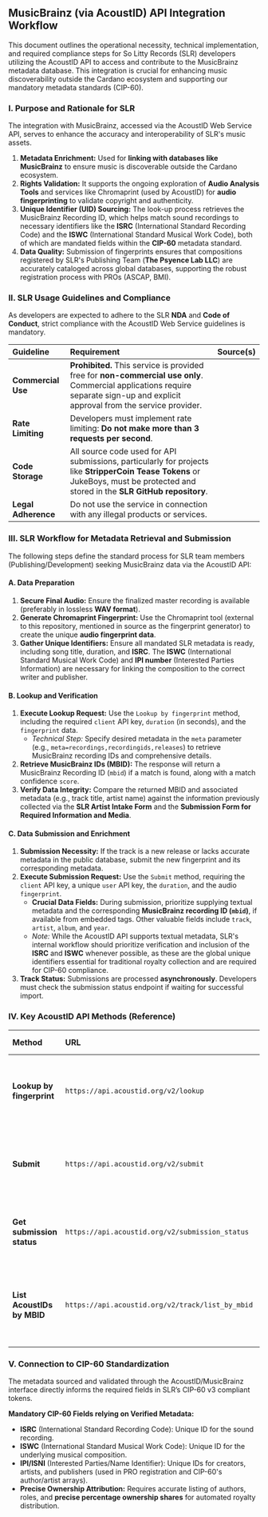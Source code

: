 ## MusicBrainz (via AcoustID) API Integration Workflow

This document outlines the operational necessity, technical implementation, and required compliance steps for So Litty Records (SLR) developers utilizing the AcoustID API to access and contribute to the MusicBrainz metadata database. This integration is crucial for enhancing music discoverability outside the Cardano ecosystem and supporting our mandatory metadata standards (CIP-60).

### I. Purpose and Rationale for SLR

The integration with MusicBrainz, accessed via the AcoustID Web Service API, serves to enhance the accuracy and interoperability of SLR's music assets.

1.  **Metadata Enrichment:** Used for **linking with databases like MusicBrainz** to ensure music is discoverable outside the Cardano ecosystem.
2.  **Rights Validation:** It supports the ongoing exploration of **Audio Analysis Tools** and services like Chromaprint (used by AcoustID) for **audio fingerprinting** to validate copyright and authenticity.
3.  **Unique Identifier (UID) Sourcing:** The look-up process retrieves the MusicBrainz Recording ID, which helps match sound recordings to necessary identifiers like the **ISRC** (International Standard Recording Code) and the **ISWC** (International Standard Musical Work Code), both of which are mandated fields within the **CIP-60** metadata standard.
4.  **Data Quality:** Submission of fingerprints ensures that compositions registered by SLR's Publishing Team (**The Psyence Lab LLC**) are accurately cataloged across global databases, supporting the robust registration process with PROs (ASCAP, BMI).

### II. SLR Usage Guidelines and Compliance

As developers are expected to adhere to the SLR **NDA** and **Code of Conduct**, strict compliance with the AcoustID Web Service guidelines is mandatory.

| Guideline | Requirement | Source(s) |
| :--- | :--- | :--- |
| **Commercial Use** | **Prohibited.** This service is provided free for **non-commercial use only**. Commercial applications require separate sign-up and explicit approval from the service provider. | |
| **Rate Limiting** | Developers must implement rate limiting: **Do not make more than 3 requests per second**. | |
| **Code Storage** | All source code used for API submissions, particularly for projects like **StripperCoin Tease Tokens** or JukeBoys, must be protected and stored in the **SLR GitHub repository**. | |
| **Legal Adherence** | Do not use the service in connection with any illegal products or services. | |

### III. SLR Workflow for Metadata Retrieval and Submission

The following steps define the standard process for SLR team members (Publishing/Development) seeking MusicBrainz data via the AcoustID API:

#### **A. Data Preparation**

1.  **Secure Final Audio:** Ensure the finalized master recording is available (preferably in lossless **WAV format**).
2.  **Generate Chromaprint Fingerprint:** Use the Chromaprint tool (external to this repository, mentioned in source as the fingerprint generator) to create the unique **audio fingerprint data**.
3.  **Gather Unique Identifiers:** Ensure all mandated SLR metadata is ready, including song title, duration, and **ISRC**. The **ISWC** (International Standard Musical Work Code) and **IPI number** (Interested Parties Information) are necessary for linking the composition to the correct writer and publisher.

#### **B. Lookup and Verification**

1.  **Execute Lookup Request:** Use the `Lookup by fingerprint` method, including the required `client` API key, `duration` (in seconds), and the `fingerprint` data.
    *   *Technical Step:* Specify desired metadata in the `meta` parameter (e.g., `meta=recordings,recordingids,releases`) to retrieve MusicBrainz recording IDs and comprehensive details.
2.  **Retrieve MusicBrainz IDs (MBID):** The response will return a MusicBrainz Recording ID (`mbid`) if a match is found, along with a match confidence `score`.
3.  **Verify Data Integrity:** Compare the returned MBID and associated metadata (e.g., track title, artist name) against the information previously collected via the **SLR Artist Intake Form** and the **Submission Form for Required Information and Media**.

#### **C. Data Submission and Enrichment**

1.  **Submission Necessity:** If the track is a new release or lacks accurate metadata in the public database, submit the new fingerprint and its corresponding metadata.
2.  **Execute Submission Request:** Use the `Submit` method, requiring the `client` API key, a unique `user` API key, the `duration`, and the audio `fingerprint`.
    *   **Crucial Data Fields:** During submission, prioritize supplying textual metadata and the corresponding **MusicBrainz recording ID (`mbid`)**, if available from embedded tags. Other valuable fields include `track`, `artist`, `album`, and `year`.
    *   *Note:* While the AcoustID API supports textual metadata, SLR's internal workflow should prioritize verification and inclusion of the **ISRC** and **ISWC** whenever possible, as these are the global unique identifiers essential for traditional royalty collection and are required for CIP-60 compliance.
3.  **Track Status:** Submissions are processed **asynchronously**. Developers must check the submission status endpoint if waiting for successful import.

### IV. Key AcoustID API Methods (Reference)

| Method | URL | Required Parameters | Purpose for SLR | Source(s) |
| :--- | :--- | :--- | :--- | :--- |
| **Lookup by fingerprint** | `https://api.acoustid.org/v2/lookup` | `client`, `duration`, `fingerprint` | Retrieve MusicBrainz metadata and Recording IDs based on audio fingerprint. | |
| **Submit** | `https://api.acoustid.org/v2/submit` | `client`, `user`, `duration.#`, `fingerprint.#` | Submit new audio fingerprints and metadata (e.g., `mbid`, `isrc`, `iswc`) to the database. | |
| **Get submission status** | `https://api.acoustid.org/v2/submission_status` | `client`, `id` | Check if an asynchronous submission has been successfully imported. | |
| **List AcoustIDs by MBID** | `https://api.acoustid.org/v2/track/list_by_mbid` | `mbid` | Retrieve AcoustID track IDs associated with a specific MusicBrainz ID. | |

### V. Connection to CIP-60 Standardization

The metadata sourced and validated through the AcoustID/MusicBrainz interface directly informs the required fields in SLR’s CIP-60 v3 compliant tokens.

**Mandatory CIP-60 Fields relying on Verified Metadata:**

*   **ISRC** (International Standard Recording Code): Unique ID for the sound recording.
*   **ISWC** (International Standard Musical Work Code): Unique ID for the underlying musical composition.
*   **IPI/ISNI** (Interested Parties/Name Identifier): Unique IDs for creators, artists, and publishers (used in PRO registration and CIP-60's author/artist arrays).
*   **Precise Ownership Attribution:** Requires accurate listing of authors, roles, and **precise percentage ownership shares** for automated royalty distribution.
